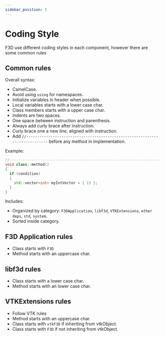 ```yaml
---
sidebar_position: 5
---
```


# Coding Style

F3D use different coding styles in each component, however there are some common rules

## Common rules

Overall syntax:
 - CamelCase.
 - Avoid using `using` for namespaces.
 - Initialize variables in header when possible.
 - Local variables starts with a lower case char.
 - Class members starts with a upper case char.
 - Indents are two spaces.
 - One space between instruction and parenthesis.
 - Always add curly brace after instruction.
 - Curly brace one a new line, aligned with instruction.
 - Add `//----------------------------------------------------------------------------` before any method in implementation.

Example:

```cpp
//----------------------------------------------------------------------------
void class::method()
{
  if (condition)
  {
    std::vector<int> myIntVector = { 13 };
  }
}
```

Includes:
 - Organized by category: `F3DApplication`, `libf3d`, `VTKExtensions`, `other deps`, `std`, `system`.
 - Sorted inside category.

## F3D Application rules

- Class starts with `F3D`
- Method starts with an uppercase char.

## libf3d rules

- Class starts with a lower case char.
- Method starts with an lower case char.

## VTKExtensions rules

- Follow VTK rules
- Method starts with an uppercase char.
- Class starts with `vtkF3D` if inheriting from vtkObject.
- Class starts with `F3D` if not inheriting from vtkObject.
